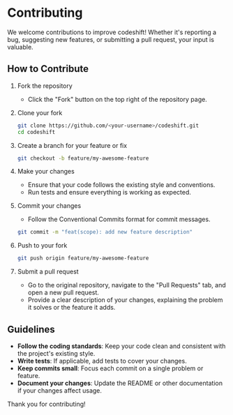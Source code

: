 # Contributing

We welcome contributions to improve codeshift! Whether it's reporting a bug, suggesting new features, or submitting a pull request, your input is valuable.

## How to Contribute

1. Fork the repository
    - Click the "Fork" button on the top right of the repository page.

2. Clone your fork

    ```bash
    git clone https://github.com/<your-username>/codeshift.git
    cd codeshift
    ```

3. Create a branch for your feature or fix

    ```bash
    git checkout -b feature/my-awesome-feature
    ```

4. Make your changes
    - Ensure that your code follows the existing style and conventions.
    - Run tests and ensure everything is working as expected.

5. Commit your changes
    - Follow the Conventional Commits format for commit messages.

    ```bash
    git commit -m "feat(scope): add new feature description"
    ```

6. Push to your fork

    ```bash
    git push origin feature/my-awesome-feature
    ```

7. Submit a pull request
    - Go to the original repository, navigate to the "Pull Requests" tab, and open a new pull request.
    - Provide a clear description of your changes, explaining the problem it solves or the feature it adds.

## Guidelines

- **Follow the coding standards**: Keep your code clean and consistent with the project's existing style.
- **Write tests**: If applicable, add tests to cover your changes.
- **Keep commits small**: Focus each commit on a single problem or feature.
- **Document your changes**: Update the README or other documentation if your changes affect usage.

Thank you for contributing!
